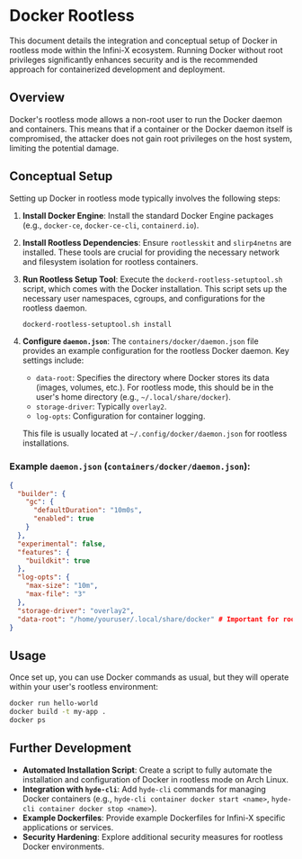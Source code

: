 
# Docker Rootless

This document details the integration and conceptual setup of Docker in rootless mode within the Infini-X ecosystem. Running Docker without root privileges significantly enhances security and is the recommended approach for containerized development and deployment.

## Overview

Docker's rootless mode allows a non-root user to run the Docker daemon and containers. This means that if a container or the Docker daemon itself is compromised, the attacker does not gain root privileges on the host system, limiting the potential damage.

## Conceptual Setup

Setting up Docker in rootless mode typically involves the following steps:

1.  **Install Docker Engine**: Install the standard Docker Engine packages (e.g., `docker-ce`, `docker-ce-cli`, `containerd.io`).

2.  **Install Rootless Dependencies**: Ensure `rootlesskit` and `slirp4netns` are installed. These tools are crucial for providing the necessary network and filesystem isolation for rootless containers.

3.  **Run Rootless Setup Tool**: Execute the `dockerd-rootless-setuptool.sh` script, which comes with the Docker installation. This script sets up the necessary user namespaces, cgroups, and configurations for the rootless daemon.

    ```bash
    dockerd-rootless-setuptool.sh install
    ```

4.  **Configure `daemon.json`**: The `containers/docker/daemon.json` file provides an example configuration for the rootless Docker daemon. Key settings include:
    -   `data-root`: Specifies the directory where Docker stores its data (images, volumes, etc.). For rootless mode, this should be in the user's home directory (e.g., `~/.local/share/docker`).
    -   `storage-driver`: Typically `overlay2`.
    -   `log-opts`: Configuration for container logging.

    This file is usually located at `~/.config/docker/daemon.json` for rootless installations.

### Example `daemon.json` (`containers/docker/daemon.json`):

```json
{
  "builder": {
    "gc": {
      "defaultDuration": "10m0s",
      "enabled": true
    }
  },
  "experimental": false,
  "features": {
    "buildkit": true
  },
  "log-opts": {
    "max-size": "10m",
    "max-file": "3"
  },
  "storage-driver": "overlay2",
  "data-root": "/home/youruser/.local/share/docker" # Important for rootless
}
```

## Usage

Once set up, you can use Docker commands as usual, but they will operate within your user's rootless environment:

```bash
docker run hello-world
docker build -t my-app .
docker ps
```

## Further Development

-   **Automated Installation Script**: Create a script to fully automate the installation and configuration of Docker in rootless mode on Arch Linux.
-   **Integration with `hyde-cli`**: Add `hyde-cli` commands for managing Docker containers (e.g., `hyde-cli container docker start <name>`, `hyde-cli container docker stop <name>`).
-   **Example Dockerfiles**: Provide example Dockerfiles for Infini-X specific applications or services.
-   **Security Hardening**: Explore additional security measures for rootless Docker environments.
